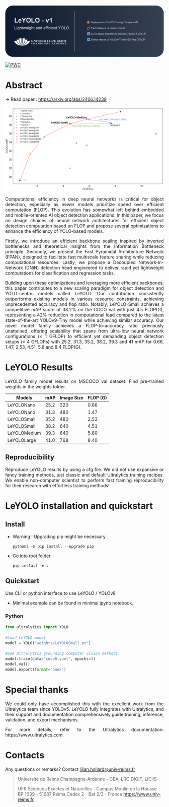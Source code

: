 ![alt text](gitimg/leyolo.png)

[![PWC](https://img.shields.io/endpoint.svg?url=https://paperswithcode.com/badge/leyolo-new-scalable-and-efficient-cnn/object-detection-on-coco)](https://paperswithcode.com/sota/object-detection-on-coco?p=leyolo-new-scalable-and-efficient-cnn)

# Abstract
-> Read paper : https://arxiv.org/abs/2406.14239

![alt text](gitimg/final.png)


<p align="justify">Computational efficiency in deep neural networks is critical for object detection, especially as newer models prioritize speed over efficient computation (FLOP). This evolution has somewhat left behind embedded and mobile-oriented AI object detection applications. In this paper, we focus on design choices of neural network architectures for efficient object detection computation based on FLOP and propose several optimizations to enhance the efficiency of YOLO-based models.</p>

<p align="justify">Firstly, we introduce an efficient backbone scaling inspired by inverted bottlenecks and theoretical insights from the Information Bottleneck principle. Secondly, we present the Fast Pyramidal Architecture Network (FPAN), designed to facilitate fast multiscale feature sharing while reducing computational resources. Lastly, we propose a Decoupled Network-in-Network (DNiN) detection head engineered to deliver rapid yet lightweight computations for classification and regression tasks.</p>

<p align="justify">Building upon these optimizations and leveraging more efficient backbones, this paper contributes to a new scaling paradigm for object detection and YOLO-centric models called LeYOLO. Our contribution consistently outperforms existing models in various resource constraints, achieving unprecedented accuracy and flop ratio. Notably, LeYOLO-Small achieves a competitive mAP score of 38.2% on the COCO val with just 4.5 FLOP(G), representing a 42% reduction in computational load compared to the latest state-of-the-art YOLOv9-Tiny model while achieving similar accuracy. Our novel model family achieves a FLOP-to-accuracy ratio previously unattained, offering scalability that spans from ultra-low neural network configurations (< 1 GFLOP) to efficient yet demanding object detection setups (> 4 GFLOPs) with 25.2, 31.3, 35.2, 38.2, 39.3 and 41 mAP for 0.66, 1.47, 2.53, 4.51, 5.8 and 8.4 FLOP(G).</p>




# LeYOLO Results

<p align="justify">LeYOLO family model results on MSCOCO val dataset. 
Find pre-trained weights in the weights folder.</p>


<p align="center">

| Models           | mAP | Image Size     | FLOP (G) |
|------------------|-----|----------------|----------|
|LeYOLONano        |25.2 | 320            | 0.66     |
|LeYOLONano        |31.3 | 480            | 1.47     |
|LeYOLOSmall       |35.2 | 480            | 2.53     |
|LeYOLOSmall       |38.2 | 640            | 4.51     |
|LeYOLOMedium      |39.3 | 640            | 5.80     |
|LeYOLOLarge       |41.0 | 768            | 8.40     |

</p>

## Reproducibility


<p align="justify">
Reproduce LeYOLO results by using a cfg file.
We did not use expansive or fancy training methods, just classic and default Ultralytics training recipes.
We enable non-computer scientist to perform fast training reproducibility for their research with effortless training methods!
</p>

# LeYOLO installation and quickstart

## Install
- Warning ! Upgrading pip might be necessary 
	```
	python3 -m pip install --upgrade pip
	```
- Go into root folder
	```
	pip install -e .
	```

## Quickstart
Use CLI or python interface to use LeYOLO / YOLOv8

- Minimal example can be found in minimal.ipynb notebook.

### Python

```Python
from ultralytics import YOLO

#Load LeYOLO model
model = YOLO("weights/LeYOLOSmall.pt")

#Use Ultralytics grounding computer vision methods
model.train(data="coco8.yaml", epochs=3)
model.val()
model.export(format="onnx")
```


# Special thanks

<p align="justify">
We could only have accomplished this with the excellent work from the Ultralytics team since YOLOv5. LeYOLO fully integrates with Ultralytics, and their support and documentation comprehensively guide training, inference, validation, and export mechanisms.
</p>
<p align="justify">
For more details, refer to the Ultralytics documentation: https://www.ultralytics.com.
</p>


# Contacts
Any questions or remarks? Contact lilian.hollard@univ-reims.fr

> Université de Reims Champagne-Ardenne - CEA, LRC DIGIT, LICIIS
>
> UFR Sciences Exactes et Naturelles - Campus Moulin de la Housse
BP 1039 - 51687 Reims Cedex 2 - Bat 2/3 - France
https://www.univ-reims.fr
